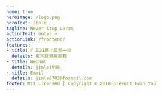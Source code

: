 ```yaml
---
home: true
heroImage: /logo.png
heroText: Jinle
tagline: Never Stop Leran
actionText: enter →
actionLink: /frontend/
features:
- title: 广工21届小菜鸡一枚
  details: 有问题联系邮箱
- title: Wechat
  details: jinle1998_
- title: Email
  details: jinle0703@foxmail.com
footer: MIT Licensed | Copyright © 2018-present Evan You
---
```


